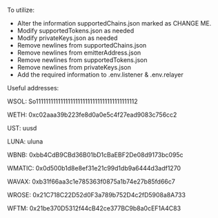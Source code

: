 To utilize:

- Alter the information supportedChains.json marked as CHANGE ME.
- Modify supportedTokens.json as needed
- Modify privateKeys.json as needed
- Remove newlines from supportedChains.json
- Remove newlines from emitterAddress.json
- Remove newlines from supportedTokens.json
- Remove newlines from privateKeys.json
- Add the required information to .env.listener & .env.relayer

Useful addresses:

WSOL:
So11111111111111111111111111111111111111112

WETH:
0xc02aaa39b223fe8d0a0e5c4f27ead9083c756cc2

UST:
uusd

LUNA:
uluna

WBNB:
0xbb4CdB9CBd36B01bD1cBaEBF2De08d9173bc095c

WMATIC:
0x0d500b1d8e8ef31e21c99d1db9a6444d3adf1270

WAVAX:
0xb31f66aa3c1e785363f0875a1b74e27b85fd66c7

WROSE:
0x21C718C22D52d0F3a789b752D4c2fD5908a8A733

WFTM:
0x21be370D5312f44cB42ce377BC9b8a0cEF1A4C83
